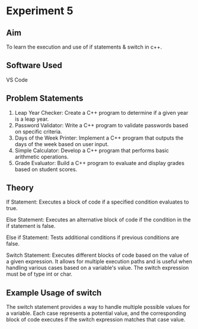 # Experiment 5
## Aim
To learn the execution and use of if statements & switch in c++.

## Software Used
VS Code

## Problem Statements
1. Leap Year Checker: Create a C++ program to determine if a given year is a leap year.
2. Password Validator: Write a C++ program to validate passwords based on specific criteria.
3. Days of the Week Printer: Implement a C++ program that outputs the days of the week based on user input.
4. Simple Calculator: Develop a C++ program that performs basic arithmetic operations.
5. Grade Evaluator: Build a C++ program to evaluate and display grades based on student scores.

## Theory
If Statement: Executes a block of code if a specified condition evaluates to true.

Else Statement: Executes an alternative block of code if the condition in the if statement is false.

Else if Statement: Tests additional conditions if previous conditions are false.

Switch Statement: Executes different blocks of code based on the value of a given expression. It allows for multiple execution paths and is useful when handling various cases based on a variable's value. The switch expression must be of type int or char.

## Example Usage of switch
The switch statement provides a way to handle multiple possible values for a variable. Each case represents a potential value, and the corresponding block of code executes if the switch expression matches that case value.
